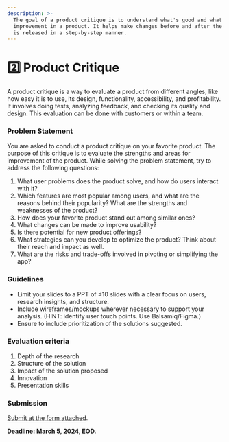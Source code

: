 ```yaml
---
description: >-
  The goal of a product critique is to understand what's good and what needs
  improvement in a product. It helps make changes before and after the product
  is released in a step-by-step manner.
---
```


# 2️⃣ Product Critique

A product critique is a way to evaluate a product from different angles, like how easy it is to use, its design, functionality, accessibility, and profitability. It involves doing tests, analyzing feedback, and checking its quality and design. This evaluation can be done with customers or within a team.

### **Problem Statement**

You are asked to conduct a product critique on your favorite product. The purpose of this critique is to evaluate the strengths and areas for improvement of the product. While solving the problem statement, try to address the following questions:

1. What user problems does the product solve, and how do users interact with it?
2. Which features are most popular among users, and what are the reasons behind their popularity? What are the strengths and weaknesses of the product?
3. How does your favorite product stand out among similar ones?
4. What changes can be made to improve usability?
5. Is there potential for new product offerings?
6. What strategies can you develop to optimize the product? Think about their reach and impact as well.
7. What are the risks and trade-offs involved in pivoting or simplifying the app?

### **Guidelines**

* Limit your slides to a PPT of ≤10 slides with a clear focus on users, research insights, and structure.
* Include wireframes/mockups wherever necessary to support your analysis. (HINT: identify user touch points. Use Balsamiq/Figma.)
* Ensure to include prioritization of the solutions suggested.

### **Evaluation criteria**

1. Depth of the research
2. Structure of the solution
3. Impact of the solution proposed
4. Innovation
5. Presentation skills

### Submission

[Submit at the form attached](https://tally.so/r/wvyYx8).

**Deadline: March 5, 2024, EOD.**
